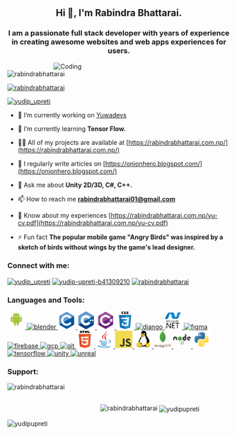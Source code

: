 <h2 align="center">Hi 👋, I'm Rabindra Bhattarai.</h2>
<h3 align="center">I am a passionate full stack developer with years of experience in creating awesome websites and web apps experiences for users.</h3>
<img align="right" alt="Coding" width="400" src="https://th.bing.com/th/id/R.cd37fa49c983ac905df0016fd5b6a2ee?rik=XYhzlatbpAHWnA&pid=ImgRaw&r=0">

<p align="left"> <img src="https://komarev.com/ghpvc/?username=rabindrabhattarai&label=Profile%20views&color=0e75b6&style=flat" alt="rabindrabhattarai" /> </p>

<p align="left"> <a href="https://github.com/ryo-ma/github-profile-trophy"><img src="https://github-profile-trophy.vercel.app/?username=rabindrabhattarai" alt="rabindrabhattarai" /></a> </p>

<p align="left"> <a href="https://twitter.com/yudip_upreti" target="blank"><img src="https://img.shields.io/twitter/follow/yudip_upreti?logo=twitter&style=for-the-badge" alt="yudip_upreti" /></a> </p>

- 🔭 I’m currently working on [Yuwadevs](https://play.google.com/store/apps/dev?id=8621787848835121707)

- 🌱 I’m currently learning **Tensor Flow.**

- 👨‍💻 All of my projects are available at [https://rabindrabhattarai.com.np/](https://rabindrabhattarai.com.np/)

- 📝 I regularly write articles on [https://onionhero.blogspot.com/](https://onionhero.blogspot.com/)

- 💬 Ask me about **Unity 2D/3D, C#, C++.**

- 📫 How to reach me **rabindrabhattarai01@gmail.com**

- 📄 Know about my experiences [https://rabindrabhattarai.com.np/yu-cv.pdf](https://rabindrabhattarai.com.np/yu-cv.pdf)

- ⚡ Fun fact **The popular mobile game "Angry Birds" was inspired by a sketch of birds without wings by the game's lead designer.**

<h3 align="left">Connect with me:</h3>
<p align="left">
<a href="https://twitter.com/yudip_upreti" target="blank"><img align="center" src="https://raw.githubusercontent.com/rahuldkjain/github-profile-readme-generator/master/src/images/icons/Social/twitter.svg" alt="yudip_upreti" height="30" width="40" /></a>
<a href="https://linkedin.com/in/yudip-upreti-b41309210" target="blank"><img align="center" src="https://raw.githubusercontent.com/rahuldkjain/github-profile-readme-generator/master/src/images/icons/Social/linked-in-alt.svg" alt="yudip-upreti-b41309210" height="30" width="40" /></a>
<a href="https://instagram.com/rabindrabhattarai" target="blank"><img align="center" src="https://raw.githubusercontent.com/rahuldkjain/github-profile-readme-generator/master/src/images/icons/Social/instagram.svg" alt="rabindrabhattarai" height="30" width="40" /></a>
</p>

<h3 align="left">Languages and Tools:</h3>
<p align="left"> <a href="https://developer.android.com" target="_blank" rel="noreferrer"> <img src="https://raw.githubusercontent.com/devicons/devicon/master/icons/android/android-original-wordmark.svg" alt="android" width="40" height="40"/> </a> <a href="https://www.blender.org/" target="_blank" rel="noreferrer"> <img src="https://download.blender.org/branding/community/blender_community_badge_white.svg" alt="blender" width="40" height="40"/> </a> <a href="https://www.cprogramming.com/" target="_blank" rel="noreferrer"> <img src="https://raw.githubusercontent.com/devicons/devicon/master/icons/c/c-original.svg" alt="c" width="40" height="40"/> </a> <a href="https://www.w3schools.com/cpp/" target="_blank" rel="noreferrer"> <img src="https://raw.githubusercontent.com/devicons/devicon/master/icons/cplusplus/cplusplus-original.svg" alt="cplusplus" width="40" height="40"/> </a> <a href="https://www.w3schools.com/cs/" target="_blank" rel="noreferrer"> <img src="https://raw.githubusercontent.com/devicons/devicon/master/icons/csharp/csharp-original.svg" alt="csharp" width="40" height="40"/> </a> <a href="https://www.w3schools.com/css/" target="_blank" rel="noreferrer"> <img src="https://raw.githubusercontent.com/devicons/devicon/master/icons/css3/css3-original-wordmark.svg" alt="css3" width="40" height="40"/> </a> <a href="https://www.djangoproject.com/" target="_blank" rel="noreferrer"> <img src="https://cdn.worldvectorlogo.com/logos/django.svg" alt="django" width="40" height="40"/> </a> <a href="https://dotnet.microsoft.com/" target="_blank" rel="noreferrer"> <img src="https://raw.githubusercontent.com/devicons/devicon/master/icons/dot-net/dot-net-original-wordmark.svg" alt="dotnet" width="40" height="40"/> </a> <a href="https://www.figma.com/" target="_blank" rel="noreferrer"> <img src="https://www.vectorlogo.zone/logos/figma/figma-icon.svg" alt="figma" width="40" height="40"/> </a> <a href="https://firebase.google.com/" target="_blank" rel="noreferrer"> <img src="https://www.vectorlogo.zone/logos/firebase/firebase-icon.svg" alt="firebase" width="40" height="40"/> </a> <a href="https://cloud.google.com" target="_blank" rel="noreferrer"> <img src="https://www.vectorlogo.zone/logos/google_cloud/google_cloud-icon.svg" alt="gcp" width="40" height="40"/> </a> <a href="https://git-scm.com/" target="_blank" rel="noreferrer"> <img src="https://www.vectorlogo.zone/logos/git-scm/git-scm-icon.svg" alt="git" width="40" height="40"/> </a> <a href="https://www.w3.org/html/" target="_blank" rel="noreferrer"> <img src="https://raw.githubusercontent.com/devicons/devicon/master/icons/html5/html5-original-wordmark.svg" alt="html5" width="40" height="40"/> </a> <a href="https://www.java.com" target="_blank" rel="noreferrer"> <img src="https://raw.githubusercontent.com/devicons/devicon/master/icons/java/java-original.svg" alt="java" width="40" height="40"/> </a> <a href="https://developer.mozilla.org/en-US/docs/Web/JavaScript" target="_blank" rel="noreferrer"> <img src="https://raw.githubusercontent.com/devicons/devicon/master/icons/javascript/javascript-original.svg" alt="javascript" width="40" height="40"/> </a> <a href="https://www.linux.org/" target="_blank" rel="noreferrer"> <img src="https://raw.githubusercontent.com/devicons/devicon/master/icons/linux/linux-original.svg" alt="linux" width="40" height="40"/> </a> <a href="https://www.mongodb.com/" target="_blank" rel="noreferrer"> <img src="https://raw.githubusercontent.com/devicons/devicon/master/icons/mongodb/mongodb-original-wordmark.svg" alt="mongodb" width="40" height="40"/> </a> <a href="https://nodejs.org" target="_blank" rel="noreferrer"> <img src="https://raw.githubusercontent.com/devicons/devicon/master/icons/nodejs/nodejs-original-wordmark.svg" alt="nodejs" width="40" height="40"/> </a> <a href="https://www.python.org" target="_blank" rel="noreferrer"> <img src="https://raw.githubusercontent.com/devicons/devicon/master/icons/python/python-original.svg" alt="python" width="40" height="40"/> </a> <a href="https://www.tensorflow.org" target="_blank" rel="noreferrer"> <img src="https://www.vectorlogo.zone/logos/tensorflow/tensorflow-icon.svg" alt="tensorflow" width="40" height="40"/> </a> <a href="https://unity.com/" target="_blank" rel="noreferrer"> <img src="https://www.vectorlogo.zone/logos/unity3d/unity3d-icon.svg" alt="unity" width="40" height="40"/> </a> <a href="https://unrealengine.com/" target="_blank" rel="noreferrer"> <img src="https://raw.githubusercontent.com/kenangundogan/fontisto/036b7eca71aab1bef8e6a0518f7329f13ed62f6b/icons/svg/brand/unreal-engine.svg" alt="unreal" width="40" height="40"/> </a> </p>

<h3 align="left">Support:</h3>
<p><a href="https://ko-fi.com/rabindrabhattarai"> <img align="left" src="https://cdn.ko-fi.com/cdn/kofi3.png?v=3" height="50" width="210" alt="rabindrabhattarai" /></a></p><br><br>

<p><img align="left" src="https://github-readme-stats.vercel.app/api/top-langs?username=rabindrabhattarai&show_icons=true&locale=en&layout=compact" alt="rabindrabhattarai" /></p>

<p>&nbsp;<img align="center" src="https://github-readme-stats.vercel.app/api?username=yudipupreti&show_icons=true&locale=en" alt="yudipupreti" /></p>

<p><img align="center" src="https://github-readme-streak-stats.herokuapp.com/?user=yudipupreti&" alt="yudipupreti" /></p>

